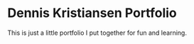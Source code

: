 # Dennis Kristiansen Portfolio

This is just a little portfolio I put together for fun and learning.
